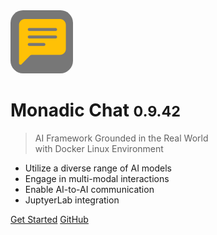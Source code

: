 <img src="https://raw.githubusercontent.com/yohasebe/monadic-chat/refs/heads/main/docs/assets/images/favicon/favicon.png" width="100px" style="border-radius: 20%;"/>

# <b>Monadic Chat</b> <small><b>0.9.42</b></small>

> AI Framework Grounded in the Real World<br />with Docker Linux Environment

- Utilize a diverse range of AI models
- Engage in multi-modal interactions
- Enable AI-to-AI communication
- JuptyerLab integration

[Get Started](#monadic-chat)
[GitHub](https://github.com/yohasebe/monadic-chat/)

